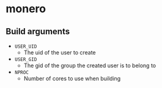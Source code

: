 monero
======

## Build arguments

* `USER_UID`
	* The uid of the user to create
* `USER_GID`
	* The gid of the group the created user
	is to belong to
* `NPROC`
	* Number of cores to use when building
